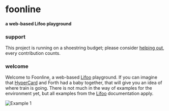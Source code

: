 # foonline
#### a web-based Lifoo playground 

### support
This project is running on a shoestring budget; please consider [helping out](https://www.paypal.me/c4life), every contribution counts.

### welcome
Welcome to Foonline, a web-based [Lifoo](https://github.com/codr4life/lifoo) playground. If you can imagine that [HyperCard](https://en.wikipedia.org/wiki/HyperCard) and Forth had a baby together, that will give you an idea of where train is going. There is not much in the way of examples for the environment yet, but all examples from the [Lifoo](https://github.com/codr4life/lifoo) documentation apply.

![Example 1](https://github.com/codr4life/foonline/blob/master/example1.png)
